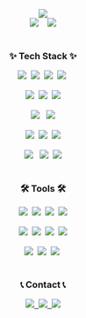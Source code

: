 <!--타이틀 부분-->
<div align="center">
  <img src="https://capsule-render.vercel.app/api?type=venom&theme=onedark&height=300&section=header&text=SeanKim's%20GitHub&fontSize=70" />
</div>

<!-- GitHub Stats -->
<!-- 상태가 좋을 때까지.. 일단 주석 -->
<!-- <img src="https://github-readme-stats.vercel.app/api?username=seanlancekim0&show_icons=true&theme=radical" alt="Anurag's GitHub stats"> -->

<!-- Compact Top Languages -->
<div align="center">
  <img src="https://github-readme-stats.vercel.app/api/top-langs/?username=seanlancekim0&theme=radical">&nbsp&nbsp&nbsp
  <img src="http://mazassumnida.wtf/api/v2/generate_badge?boj=seankim0">
</div>
<br>

<!--내용 부분-->
<h3 align="center">✨ Tech Stack ✨</h3>

<div align="center">
    <img src="https://img.shields.io/badge/Java-007396?style=for-the-badge&logo=Java&logoColor=white">&nbsp
    <img src="https://img.shields.io/badge/Node.js-339933?style=for-the-badge&logo=node.js&logoColor=white">&nbsp
    <img src="https://img.shields.io/badge/C-A8B9CC?style=flat-square&logo=C&logoColor=white"/>&nbsp
    <img src="https://img.shields.io/badge/C++-00599C?style=flat-square&logo=C%2B%2B&logoColor=white"/>&nbsp
</div>

<br>

<!-- Framework -->
<div align="center">
    <img src="https://img.shields.io/badge/Spring-6DB33F?style=flat-square&logo=spring&logoColor=white">&nbsp
    <img src="https://img.shields.io/badge/Spring Boot-6DB33F?style=flat-square&logo=spring-boot&logoColor=white">&nbsp
    <img src="https://img.shields.io/badge/Android-3DDC84?style=flat-square&logo=android&logoColor=white"/>
</div>

<br>

<div align="center">
        <img src="https://img.shields.io/badge/mysql-4479A1?style=for-the-badge&logo=mysql&logoColor=white"> &nbsp
        <img src="https://img.shields.io/badge/firebase-FFCA28?style=for-the-badge&logo=firebase&logoColor=white">
</div>

<br>

<div align="center">
  <img src="https://img.shields.io/badge/javascript-F7DF1E.svg?style=for-the-badge&logo=javascript&logoColor=20232a" />&nbsp
  <img src="https://img.shields.io/badge/html5-E34F26.svg?style=for-the-badge&logo=html5&logoColor=white" />&nbsp
  <img src="https://img.shields.io/badge/css3-1572B6.svg?style=for-the-badge&logo=css3&logoColor=white" />
</div>

<br>

<div align="center">
        <img src="https://img.shields.io/badge/linux-FCC624?style=for-the-badge&logo=linux&logoColor=black"> &nbsp
        <img src="https://img.shields.io/badge/apache tomcat-F8DC75?style=for-the-badge&logo=apachetomcat&logoColor=black">&nbsp
        <img src="https://img.shields.io/badge/Amazon AWS-232F3E?style=for-the-badge&logo=amazon aws&logoColor=white">
</div>

<br>

<h3 align="center">🛠 Tools 🛠</h3>

<div align="center">
  <img src="https://img.shields.io/badge/git-F05033.svg?style=for-the-badge&logo=git&logoColor=white" />&nbsp
  <img src="https://img.shields.io/badge/github-181717.svg?style=for-the-badge&logo=github&logoColor=white" />&nbsp
  <img src="https://img.shields.io/badge/Notion-F3F3F3.svg?style=for-the-badge&logo=notion&logoColor=black" />&nbsp
  <img src="https://img.shields.io/badge/figma-F24E1E.svg?style=for-the-badge&logo=figma&logoColor=white" />
</div>

<br>

<!-- Development Tools -->
<div align="center">
    <img src="https://img.shields.io/badge/IntelliJ IDEA-000000?style=flat-square&logo=intellij-idea&logoColor=white">&nbsp
    <img src="https://img.shields.io/badge/Visual Studio Code-007ACC?style=flat-square&logo=visual-studio-code&logoColor=white">&nbsp
    <img src="https://img.shields.io/badge/Visual Studio-5C2D91?style=flat-square&logo=visual-studio&logoColor=white">&nbsp
    <img src="https://img.shields.io/badge/Eclipse IDE-2C2255?style=flat-square&logo=eclipse-ide&logoColor=white">
</div>

<br>

<div align="center">
  <img src="https://img.shields.io/badge/Docker-2496ED?style=flat-square&logo=Docker&logoColor=white"/>&nbsp
  <img src="https://img.shields.io/badge/Postman-FF6C37?style=flat-square&logo=Postman&logoColor=white"/>&nbsp
  <img src="https://img.shields.io/badge/Ubuntu-E95420?style=flat-square&logo=Ubuntu&logoColor=white"/>&nbsp
</div>

<br>

<h3 align="center">📞 Contact 📞</h3>
<div align="center">
  <a href="https://seankim0.tistory.com">
    <img src="https://github-readme-tistory-card.vercel.app/api/badge?name=seankim0"/>&nbsp
  </a>
  <a href="mailto:seanlancekim0@gmail.com">
    <img
      src="https://img.shields.io/badge/Gmail-EA4335?style=for-the-badge&logo=gmail&logoColor=white"/>&nbsp
  </a>
  <a href="https://www.instagram.com/seankim6479">
      <img src="https://img.shields.io/badge/Instagram-E4405F?style=for-the-badge&logo=Instagram&logoColor=white"> 
  </a>
</div>

<br>
